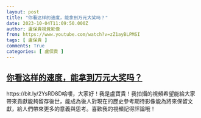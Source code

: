 ```yaml
---
layout: post
title: "你看这样的速度，能拿到万元大奖吗？"
date: 2023-10-04T11:09:50.000Z
author: 盧保貴視覺影像
from: https://www.youtube.com/watch?v=zZ1ayBLPMSI
tags: [ 盧保貴 ]
comments: True
categories: [ 盧保貴 ]
---
```

<!--1696417790000-->
[你看这样的速度，能拿到万元大奖吗？](https://www.youtube.com/watch?v=zZ1ayBLPMSI)
------

<div>
https://bit.ly/2YsRD8D哈嘍，大家好！我是盧寶貴！我拍攝的視頻希望能給大家帶來貢獻能夠留存後世，能成為後人對現在的歷史參考期待影像能為將來保留文獻，給人們帶來更多的意義與思考。喜歡我的視頻記得評論哦！
</div>
